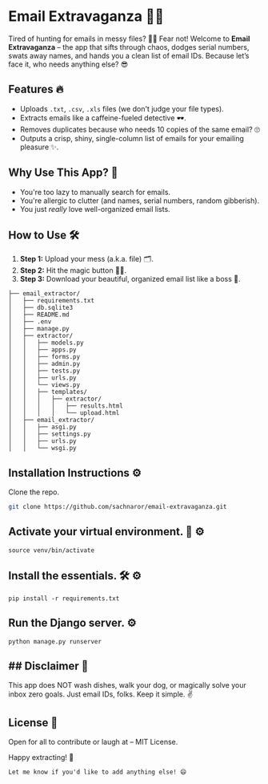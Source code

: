 # Email Extravaganza 🎉📧

Tired of hunting for emails in messy files? 🕵️‍♂️ Fear not! Welcome to **Email Extravaganza** – the app that sifts through chaos, dodges serial numbers, swats away names, and hands you a clean list of email IDs. Because let’s face it, who needs anything else? 😎

## Features 🔥
- Uploads `.txt`, `.csv`, `.xls` files (we don't judge your file types).
- Extracts emails like a caffeine-fueled detective 🕶️.
- Removes duplicates because who needs 10 copies of the same email? 🙄
- Outputs a crisp, shiny, single-column list of emails for your emailing pleasure ✨.

## Why Use This App? 🤔
- You're too lazy to manually search for emails.
- You're allergic to clutter (and names, serial numbers, random gibberish).
- You just *really* love well-organized email lists.

## How to Use 🛠️
1. **Step 1:** Upload your mess (a.k.a. file) 🗂️.
2. **Step 2:** Hit the magic button 🧙‍♂️.
3. **Step 3:** Download your beautiful, organized email list like a boss 🚀.

```
├── email_extractor/
│   ├── requirements.txt
│   ├── db.sqlite3
│   ├── README.md
│   ├── .env
│   ├── manage.py
│   ├── extractor/
│   │   ├── models.py
│   │   ├── apps.py
│   │   ├── forms.py
│   │   ├── admin.py
│   │   ├── tests.py
│   │   ├── urls.py
│   │   └── views.py
│   │   ├── templates/
│   │   │   ├── extractor/
│   │   │   │   ├── results.html
│   │   │   │   └── upload.html
│   ├── email_extractor/
│   │   ├── asgi.py
│   │   ├── settings.py
│   │   ├── urls.py
│   │   └── wsgi.py
```

## Installation Instructions ⚙️

Clone the repo.
   ```bash
   git clone https://github.com/sachnaror/email-extravaganza.git

   ```

## 	Activate your virtual environment. 🐍 ⚙️

   ```
   source venv/bin/activate

   ```


## 	Install the essentials. 🛠️ ⚙️

   ```
   pip install -r requirements.txt

   ```

## 	Run the Django server. ⚙️

   ```
   python manage.py runserver

   ```


## ## Disclaimer 🚨

This app does NOT wash dishes, walk your dog, or magically solve your inbox zero goals. Just email IDs, folks. Keep it simple. ✌️

## License 📝

Open for all to contribute or laugh at – MIT License.

Happy extracting! 🎉

```
Let me know if you'd like to add anything else! 😄
```
